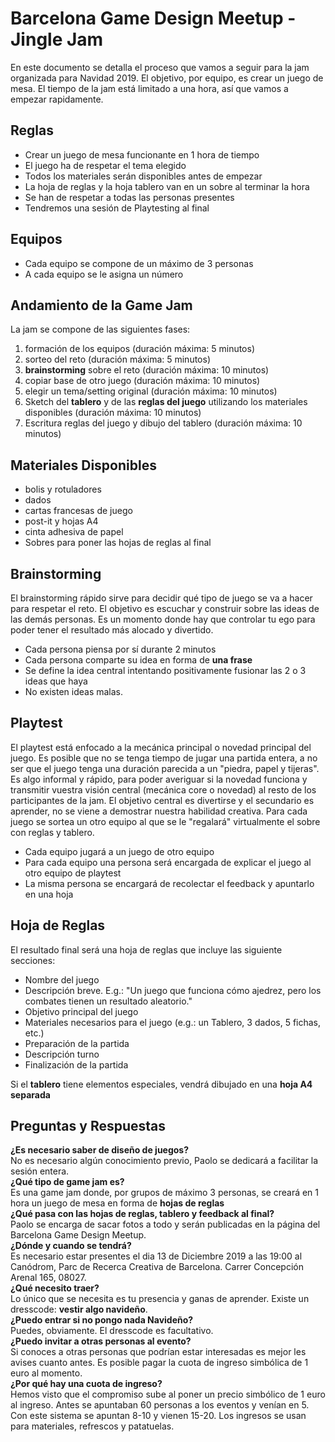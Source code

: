 # Barcelona Game Design Meetup - Jingle Jam #
En este documento se detalla el proceso que vamos a seguir para la jam organizada para Navidad 2019. El objetivo, por equipo, es crear un juego de mesa. El tiempo de la jam está limitado a una hora, así que vamos a empezar rapidamente.

## Reglas ##
* Crear un juego de mesa funcionante en 1 hora de tiempo
* El juego ha de respetar el tema elegido
* Todos los materiales serán disponibles antes de empezar
* La hoja de reglas y la hoja tablero van en un sobre al terminar la hora
* Se han de respetar a todas las personas presentes
* Tendremos una sesión de Playtesting al final

## Equipos ##
* Cada equipo se compone de un máximo de 3 personas
* A cada equipo se le asigna un número

## Andamiento de la Game Jam ##
La jam se compone de las siguientes fases:
1) formación de los equipos (duración máxima: 5 minutos)
2) sorteo del reto (duración máxima: 5 minutos)
3) __brainstorming__ sobre el reto (duración máxima: 10 minutos)
4) copiar base de otro juego (duración máxima: 10 minutos)
5) elegir un tema/setting original (duración máxima: 10 minutos)
6) Sketch del __tablero__ y de las __reglas del juego__ utilizando los materiales disponibles (duración máxima: 10 minutos)
7) Escritura reglas del juego y dibujo del tablero (duración máxima: 10 minutos)

## Materiales Disponibles ##
* bolis y rotuladores
* dados
* cartas francesas de juego
* post-it y hojas A4
* cinta adhesiva de papel
* Sobres para poner las hojas de reglas al final

## Brainstorming ##
El brainstorming rápido sirve para decidir qué tipo de juego se va a hacer para respetar el reto. El objetivo es escuchar y construir sobre las ideas de las demás personas. Es un momento donde hay que controlar tu ego para poder tener el resultado más alocado y divertido.
* Cada persona piensa por sí durante 2 minutos
* Cada persona comparte su idea en forma de __una frase__
* Se define la idea central intentando positivamente fusionar las 2 o 3 ideas que haya
* No existen ideas malas.

## Playtest ##
El playtest está enfocado a la mecánica principal o novedad principal del juego. Es posible que no se tenga tiempo de jugar una partida entera, a no ser que el juego tenga una duración parecida a un "piedra, papel y tijeras". Es algo informal y rápido, para poder averiguar si la novedad funciona y transmitir vuestra visión central (mecánica core o novedad) al resto de los participantes de la jam. El objetivo central es divertirse y el secundario es aprender, no se viene a demostrar nuestra habilidad creativa.
Para cada juego se sortea un otro equipo al que se le "regalará" virtualmente el sobre con reglas y tablero. 
* Cada equipo jugará a un juego de otro equipo
* Para cada equipo una persona será encargada de explicar el juego al otro equipo de playtest
* La misma persona se encargará de recolectar el feedback y apuntarlo en una hoja

## Hoja de Reglas ##
El resultado final será una hoja de reglas que incluye las siguiente secciones:
* Nombre del juego
* Descripción breve. E.g.: "Un juego que funciona cómo ajedrez, pero los combates tienen un resultado aleatorio."
* Objetivo principal del juego
* Materiales necesarios para el juego (e.g.: un Tablero, 3 dados, 5 fichas, etc.)
* Preparación de la partida
* Descripción turno
* Finalización de la partida

Si el __tablero__ tiene elementos especiales, vendrá dibujado en una __hoja A4 separada__

## Preguntas y Respuestas ##
__¿Es necesario saber de diseño de juegos?__  
No es necesario algún conocimiento previo, Paolo se dedicará a facilitar la sesión entera.  
__¿Qué tipo de game jam es?__  
Es una game jam donde, por grupos de máximo 3 personas, se creará en 1 hora un juego de mesa en forma de __hojas de reglas__  
__¿Qué pasa con las hojas de reglas, tablero y feedback al final?__  
Paolo se encarga de sacar fotos a todo y serán publicadas en la página del Barcelona Game Design Meetup.  
__¿Dónde y cuando se tendrá?__  
Es necesario estar presentes el dia 13 de Diciembre 2019 a las 19:00 al Canódrom, Parc de Recerca Creativa de Barcelona. Carrer Concepción Arenal 165, 08027.  
__¿Qué necesito traer?__  
Lo único que se necesita es tu presencia y ganas de aprender. Existe un dresscode: __vestir algo navideño__.  
__¿Puedo entrar si no pongo nada Navideño?__  
Puedes, obviamente. El dresscode es facultativo.  
__¿Puedo invitar a otras personas al evento?__  
Si conoces a otras personas que podrían estar interesadas es mejor les avises cuanto antes. Es posible pagar la cuota de ingreso simbólica de 1 euro al momento.  
__¿Por qué hay una cuota de ingreso?__  
Hemos visto que el compromiso sube al poner un precio simbólico de 1 euro al ingreso. Antes se apuntaban 60 personas a los eventos y venían en 5. Con este sistema se apuntan 8-10 y vienen 15-20. Los ingresos se usan para materiales, refrescos y patatuelas.  